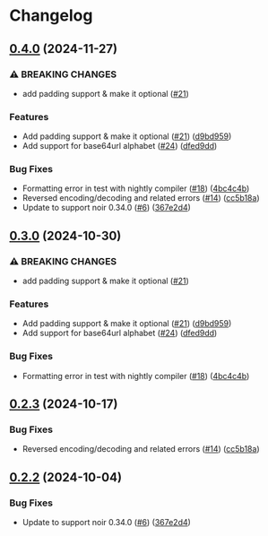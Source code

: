 # Changelog

## [0.4.0](https://github.com/grjte/noir_base64/compare/v0.3.0...v0.4.0) (2024-11-27)


### ⚠ BREAKING CHANGES

* add padding support & make it optional ([#21](https://github.com/grjte/noir_base64/issues/21))

### Features

* Add padding support & make it optional ([#21](https://github.com/grjte/noir_base64/issues/21)) ([d9bd959](https://github.com/grjte/noir_base64/commit/d9bd959bf9e01074515f48c8fa2c0fbdfb36120d))
* Add support for base64url alphabet ([#24](https://github.com/grjte/noir_base64/issues/24)) ([dfed9dd](https://github.com/grjte/noir_base64/commit/dfed9dd81c2f91947f235cf2d674e26449cfcadd))


### Bug Fixes

* Formatting error in test with nightly compiler ([#18](https://github.com/grjte/noir_base64/issues/18)) ([4bc4c4b](https://github.com/grjte/noir_base64/commit/4bc4c4ba40e786d1795ae809893c3700cfca4dc4))
* Reversed encoding/decoding and related errors ([#14](https://github.com/grjte/noir_base64/issues/14)) ([cc5b18a](https://github.com/grjte/noir_base64/commit/cc5b18af99c22069748863257d8c6480e04dbd4a))
* Update to support noir 0.34.0 ([#6](https://github.com/grjte/noir_base64/issues/6)) ([367e2d4](https://github.com/grjte/noir_base64/commit/367e2d49028c9f062620f547c4ee53154a853f0c))

## [0.3.0](https://github.com/noir-lang/noir_base64/compare/v0.2.3...v0.3.0) (2024-10-30)


### ⚠ BREAKING CHANGES

* add padding support & make it optional ([#21](https://github.com/noir-lang/noir_base64/issues/21))

### Features

* Add padding support & make it optional ([#21](https://github.com/noir-lang/noir_base64/issues/21)) ([d9bd959](https://github.com/noir-lang/noir_base64/commit/d9bd959bf9e01074515f48c8fa2c0fbdfb36120d))
* Add support for base64url alphabet ([#24](https://github.com/noir-lang/noir_base64/issues/24)) ([dfed9dd](https://github.com/noir-lang/noir_base64/commit/dfed9dd81c2f91947f235cf2d674e26449cfcadd))


### Bug Fixes

* Formatting error in test with nightly compiler ([#18](https://github.com/noir-lang/noir_base64/issues/18)) ([4bc4c4b](https://github.com/noir-lang/noir_base64/commit/4bc4c4ba40e786d1795ae809893c3700cfca4dc4))

## [0.2.3](https://github.com/noir-lang/noir_base64/compare/v0.2.2...v0.2.3) (2024-10-17)


### Bug Fixes

* Reversed encoding/decoding and related errors ([#14](https://github.com/noir-lang/noir_base64/issues/14)) ([cc5b18a](https://github.com/noir-lang/noir_base64/commit/cc5b18af99c22069748863257d8c6480e04dbd4a))

## [0.2.2](https://github.com/noir-lang/noir_base64/compare/v0.2.1...v0.2.2) (2024-10-04)


### Bug Fixes

* Update to support noir 0.34.0 ([#6](https://github.com/noir-lang/noir_base64/issues/6)) ([367e2d4](https://github.com/noir-lang/noir_base64/commit/367e2d49028c9f062620f547c4ee53154a853f0c))
